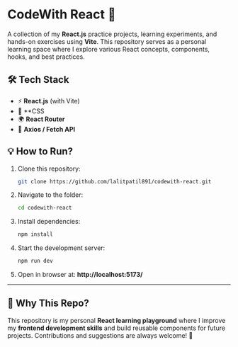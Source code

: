 # **CodeWith React 🚀**  
A collection of my **React.js** practice projects, learning experiments, and hands-on exercises using **Vite**. This repository serves as a personal learning space where I explore various React concepts, components, hooks, and best practices.  

<!-- ## **📌 What's Inside?**  
- ✅ Basic React Components & JSX  
- ✅ State Management (`useState`, `useReducer`)  
- ✅ Props & Component Communication  
- ✅ React Hooks (`useEffect`, `useRef`, `useContext`, etc.)  
- ✅ Event Handling & Forms  
- ✅ API Fetching & Async/Await  
- ✅ Routing with React Router  
- ✅ Styled Components & CSS Modules  
- ✅ Optimization Techniques (`useMemo`, `useCallback`)  
- ✅ Custom Hooks & Reusable Components   -->

## **🛠 Tech Stack**  
- ⚡ **React.js** (with Vite)  
- 🎨 **CSS  <!-- /SCSS & Tailwind**  --> 
- 🌍 **React Router**  
- 🔗 **Axios / Fetch API**  

## **💡 How to Run?**  
1. Clone this repository:  
   ```sh
   git clone https://github.com/lalitpatil891/codewith-react.git
   ```
2. Navigate to the folder:  
   ```sh
   cd codewith-react
   ```
3. Install dependencies:  
   ```sh
   npm install
   ```
4. Start the development server:  
   ```sh
   npm run dev
   ```
5. Open in browser at: **http://localhost:5173/**  

---

## **📢 Why This Repo?**  
This repository is my personal **React learning playground** where I improve my **frontend development skills** and build reusable components for future projects. Contributions and suggestions are always welcome! 🚀  

